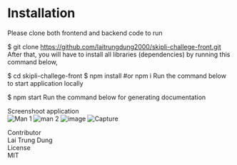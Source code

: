 # Installation  
Please clone both frontend and backend code to run  

$ git clone https://github.com/laitrungdung2000/skipli-challege-front.git  
After that, you will have to install all libraries (dependencies) by running this command below,

$ cd skipli-challege-front
$ npm install #or npm i
Run the command below to start application locally

$ npm start
Run the command below for generating documentation  

Screenshoot application  
![Man 1](https://user-images.githubusercontent.com/41796839/217316788-ea7de472-9148-48b1-9b45-fa815d127fc6.PNG)
![man 2](https://user-images.githubusercontent.com/41796839/217319248-47bb7e27-ecba-41f6-a7e6-dd41931b957e.PNG)
![image](https://user-images.githubusercontent.com/41796839/217320272-fa0b4fb4-4e69-4411-a127-7b9980ed9eb1.png)
![Capture](https://user-images.githubusercontent.com/41796839/217323093-944c76c3-9548-44c9-bf8d-b8d285a65436.PNG)

Contributor  
Lai Trung Dung  
License  
MIT
